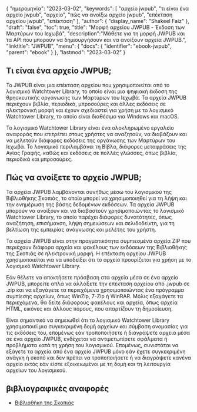 {
"ημερομηνία": "2023-03-02",
  "keywords": [
"αρχείο jwpub",
"τι είναι ένα αρχείο jwpub",
"αρχείο",
"πώς να ανοίξω αρχείο jwpub",
"επέκταση αρχείου jwpub",
"επέκταση"
],
  "author": {
"display_name": "Shakeel Faiz"
},
"draft": "false",
"toc": true,
"title": "Μορφή αρχείου JWPUB - Έκδοση των Μαρτύρων του Ιεχωβά",
  "description":"Μάθετε για τη μορφή JWPUB και τα API που μπορούν να δημιουργήσουν και να ανοίξουν αρχεία JWPUB.",
"linktitle": "JWPUB",
  "menu": {
    "docs": {
      "identifier": "ebook-jwpub",
      "parent": "ebook"
}
},
"lastmod": "2023-03-02"
}

## Τι είναι ένα αρχείο JWPUB;

Το JWPUB είναι μια επέκταση αρχείου που χρησιμοποιείται από το λογισμικό Watchtower Library, το οποίο είναι μια ψηφιακή έκδοση της θρησκευτικής οργάνωσης των Μαρτύρων του Ιεχωβά. Τα αρχεία JWPUB περιέχουν βιβλία, περιοδικά, μπροσούρες και άλλες εκδόσεις σε ηλεκτρονική μορφή και έχουν σχεδιαστεί για χρήση με το λογισμικό Watchtower Library, το οποίο είναι διαθέσιμο για Windows και macOS.

Το λογισμικό Watchtower Library είναι ένα ολοκληρωμένο εργαλείο αναφοράς που επιτρέπει στους χρήστες να αναζητούν, να διαβάζουν και να μελετούν διάφορες εκδόσεις της οργάνωσης των Μαρτύρων του Ιεχωβά. Το λογισμικό περιλαμβάνει τη Βίβλο, διάφορες μεταφράσεις της Αγίας Γραφής, καθώς και εκδόσεις σε πολλές γλώσσες, όπως βιβλία, περιοδικά και μπροσούρες.

## Πώς να ανοίξετε το αρχείο JWPUB;

Τα αρχεία JWPUB λαμβάνονται συνήθως μέσω του λογισμικού της Βιβλιοθήκης Σκοπιάς, το οποίο μπορεί να χρησιμοποιηθεί για τη λήψη και την ενημέρωση της βάσης δεδομένων εκδόσεων. Τα αρχεία JWPUB μπορούν να ανοίξουν και να διαβαστούν χρησιμοποιώντας το λογισμικό Watchtower Library, το οποίο παρέχει διάφορες δυνατότητες, όπως αναζήτηση, επισήμανση, λήψη σημειώσεων και σελιδοδείκτη, για τη βελτίωση της εμπειρίας ανάγνωσης και μελέτης του χρήστη.

Τα αρχεία JWPUB είναι στην πραγματικότητα συμπιεσμένα αρχεία ZIP που περιέχουν διάφορα αρχεία και φακέλους των εκδόσεων της Βιβλιοθήκης της Σκοπιάς σε ηλεκτρονική μορφή. Η επέκταση αρχείου JWPUB χρησιμοποιείται για να υποδείξει ότι το αρχείο προορίζεται για χρήση με το λογισμικό Watchtower Library.

Εάν θέλετε να αποκτήσετε πρόσβαση στα αρχεία μέσα σε ένα αρχείο JWPUB, μπορείτε απλά να αλλάξετε την επέκταση αρχείου από .jwpub σε .zip και να εξαγάγετε τα περιεχόμενα χρησιμοποιώντας ένα πρόγραμμα συμπίεσης αρχείων, όπως WinZip, 7-Zip ή WinRAR. Μόλις εξαγάγετε τα περιεχόμενα, θα δείτε διάφορους φακέλους και αρχεία, όπως αρχεία HTML, εικόνες και άλλους πόρους, που απαρτίζουν τη δημοσίευση.

Είναι σημαντικό να σημειωθεί ότι το λογισμικό Watchtower Library χρησιμοποιεί μια συγκεκριμένη δομή αρχείων και σύμβαση ονομασίας για τις εκδόσεις του, επομένως εάν τροποποιήσετε ή διαγράψετε αρχεία μέσα σε ένα αρχείο JWPUB, ενδέχεται να αντιμετωπίσετε σφάλματα ή προβλήματα κατά τη χρήση του λογισμικού. Επομένως, συνιστάται να εξάγετε τα αρχεία από ένα αρχείο JWPUB μόνο εάν έχετε συγκεκριμένη ανάγκη ή σκοπό και δεν πρέπει να τροποποιήσετε ή να διαγράψετε κανένα αρχείο εκτός εάν είστε εξοικειωμένοι με τη δομή και τη λειτουργία αρχείων του λογισμικού.

## βιβλιογραφικές αναφορές
* [Βιβλιοθήκη της Σκοπιάς](https://www.jw.org/en/online-help/watchtower-library/)

